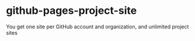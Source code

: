 # github-pages-project-site
You get one site per GitHub account and organization, and unlimited project sites
